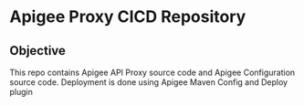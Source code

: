 # Apigee Proxy CICD Repository

## Objective 
This repo contains Apigee API Proxy source code and Apigee Configuration source code.
Deployment is done using Apigee Maven Config and Deploy plugin
